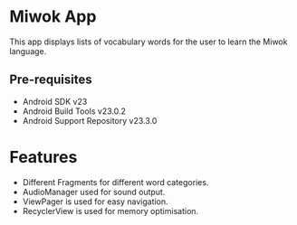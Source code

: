 Miwok App
===================================

This app displays lists of vocabulary words for the user to learn the Miwok language.


Pre-requisites
--------------

- Android SDK v23
- Android Build Tools v23.0.2
- Android Support Repository v23.3.0

# Features
- Different Fragments for different word categories.
- AudioManager used for sound output.
- ViewPager is used for easy navigation.
- RecyclerView is used for memory optimisation.



